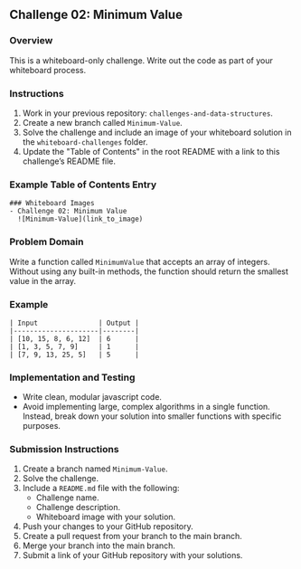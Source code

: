 ## Challenge 02: Minimum Value

### Overview

This is a whiteboard-only challenge. Write out the code as part of your whiteboard process.

### Instructions

1. Work in your previous repository: `challenges-and-data-structures`.
2. Create a new branch called `Minimum-Value`.
3. Solve the challenge and include an image of your whiteboard solution in the `whiteboard-challenges` folder.
4. Update the "Table of Contents" in the root README with a link to this challenge’s README file.

### Example Table of Contents Entry

```
### Whiteboard Images
- Challenge 02: Minimum Value
  ![Minimum-Value](link_to_image)
```

### Problem Domain

Write a function called `MinimumValue` that accepts an array of integers. Without using any built-in methods, the function should return the smallest value in the array.

### Example

```
| Input               | Output |
|---------------------|--------|
| [10, 15, 8, 6, 12]  | 6      |
| [1, 3, 5, 7, 9]     | 1      |
| [7, 9, 13, 25, 5]   | 5      |
```

### Implementation and Testing

- Write clean, modular javascript code.
- Avoid implementing large, complex algorithms in a single function. Instead, break down your solution into smaller functions with specific purposes.

### Submission Instructions

1. Create a branch named `Minimum-Value`.
2. Solve the challenge.
3. Include a `README.md` file with the following:
   - Challenge name.
   - Challenge description.
   - Whiteboard image with your solution.
4. Push your changes to your GitHub repository.
5. Create a pull request from your branch to the main branch.
6. Merge your branch into the main branch.
7. Submit a link of your GitHub repository with your solutions.
